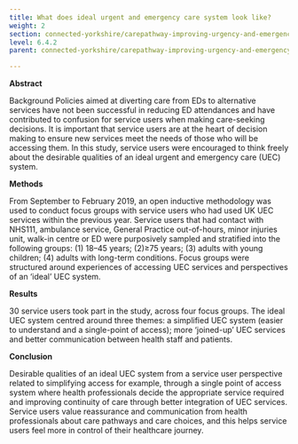 ```yaml
---
title: What does ideal urgent and emergency care system look like?
weight: 2
section: connected-yorkshire/carepathway-improving-urgency-and-emergency-pathways-for-patients/what-does-ideal-urgent-and-emergency-care-system-look-like
level: 6.4.2
parent: connected-yorkshire/carepathway-improving-urgency-and-emergency-pathways-for-patients

---
```


**Abstract**

Background Policies aimed at diverting care from EDs to alternative services have not been successful in reducing ED attendances and have contributed to confusion for service users when making care-seeking decisions. It is important that service users are at the heart of decision making to ensure new services meet the needs of those who will be accessing them. In this study, service users were encouraged to think freely about the desirable qualities of an ideal urgent and emergency care (UEC) system.

**Methods** 

From September to February 2019, an open inductive methodology was used to conduct focus groups with service users who had used UK UEC services within the previous year. Service users that had contact with NHS111, ambulance service, General Practice out-of-hours, minor injuries unit, walk-in centre or ED were purposively sampled and stratified into the following groups: (1) 18–45 years; (2)≥75 years; (3) adults with young children; (4) adults with long-term conditions. Focus groups were structured around experiences of accessing UEC services and perspectives of an ‘ideal’ UEC system.

**Results** 

30 service users took part in the study, across four focus groups. The ideal UEC system centred around three themes: a simplified UEC system (easier to understand and a single-point of access); more ‘joined-up’ UEC services and better communication between health staff and patients.

**Conclusion**

Desirable qualities of an ideal UEC system from a service user perspective related to simplifying access for example, through a single point of access system where health professionals decide the appropriate service required and improving continuity of care through better integration of UEC services. Service users value reassurance and communication from health professionals about care pathways and care choices, and this helps service users feel more in control of their healthcare journey.
